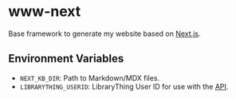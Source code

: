 # www-next

Base framework to generate my website based on [Next.js](https://nextjs.org).

## Environment Variables

- `NEXT_KB_DIR`: Path to Markdown/MDX files.
- `LIBRARYTHING_USERID`: LibraryThing User ID for use with the [API](https://wiki.librarything.com/index.php/LibraryThing_JSON_Books_API).